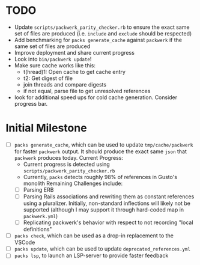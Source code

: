 # TODO
- Update `scripts/packwerk_parity_checker.rb` to ensure the exact same set of files are produced (i.e. `include` and `exclude` should be respected)
- Add benchmarking for `packs generate_cache` against `packwerk` if the same set of files are produced
- Improve deployment and share current progress
- Look into `bin/packwerk update`!
- Make sure cache works like this:
  - t(hread)1: Open cache to get cache entry
  - t2: Get digest of file
  - join threads and compare digests
  - if not equal, parse file to get unresolved references
- look for additional speed ups for cold cache generation. Consider progress bar.

# Initial Milestone

- [ ] `packs generate_cache`, which can be used to update `tmp/cache/packwerk` for faster `packwerk` output. It should produce the exact same `json` that `packwerk` produces today.
Current Progress:
  - Current progress is detected using `scripts/packwerk_parity_checker.rb`
  - Currently, `packs` detects roughly 98% of references in Gusto's monolith
Remaining Challenges include:
  - [ ] Parsing ERB
  - [ ] Parsing Rails associations and rewriting them as constant references using a pluralizer. Initially, non-standard inflections will likely not be supported (although I may support it through hard-coded map in `packwerk.yml`)
  - [ ] Replicating packwerk's behavior with respect to not recording "local definitions"
- [ ] `packs check`, which can be used as a drop-in replacement to the VSCode
- [ ] `packs update`, which can be used to update `deprecated_references.yml`
- [ ] `packs lsp`, to launch an LSP-server to provide faster feedback
